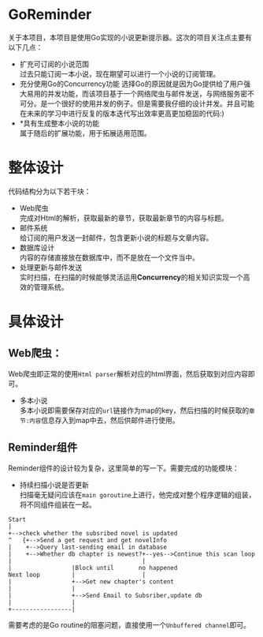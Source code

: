 # GoReminder
关于本项目，本项目是使用Go实现的小说更新提示器。这次的项目关注点主要有以下几点：  
- 扩充可订阅的小说范围  
过去只能订阅一本小说，现在期望可以进行一个小说的订阅管理。
- 充分使用Go的Concurrency功能
选择Go的原因就是因为Go提供给了用户强大易用的并发功能，而该项目基于一个网络爬虫与邮件发送，与网络服务密不可分。是一个很好的使用并发的例子。但是需要我仔细的设计并发。并且可能在未来的学习中进行反复的版本迭代写出效率更高更加稳固的代码:)
- *具有生成整本小说的功能  
属于随后的扩展功能，用于拓展适用范围。  

# 整体设计
代码结构分为以下若干块：  
- Web爬虫  
完成对Html的解析，获取最新的章节，获取最新章节的内容与标题。 
- 邮件系统  
给订阅的用户发送一封邮件，包含更新小说的标题与文章内容。
- 数据库设计  
内容的存储直接放在数据库中，而不是放在一个文件当中。  
- 处理更新与邮件发送  
实时扫描，在扫描的时候能够灵活运用**Concurrency**的相关知识实现一个高效的管理系统。  

# 具体设计
## Web爬虫：
Web爬虫即正常的使用`Html parser`解析对应的html界面，然后获取到对应内容即可。  
- 多本小说  
多本小说即需要保存对应的`url`链接作为map的key，然后扫描的时候获取的`章节:内容`信息存入到map中去，然后供邮件进行使用。

## Reminder组件
Reminder组件的设计较为复杂，这里简单的写一下。需要完成的功能模块：  
- 持续扫描小说是否更新  
扫描毫无疑问应该在`main goroutine`上进行，他完成对整个程序逻辑的组装，将不同组件组装在一起。
```
Start
|
+-->check whether the subsribed novel is updated
^   {+-->Send a get request and get novelInfo
|    +-->Query last-sending email in database
|    +-->Whether db chapter is newest?+--yes-->Continue this scan loop   
|                                     |
|                 |Block until       no happened
Next loop         |                   |  
|                 +-->Get new chapter's content   
|                 |
|                 +-->Send Email to Subsriber,update db
|                 |
+-----------------|   
```
需要考虑的是Go routine的阻塞问题，直接使用一个`Unbuffered channel`即可。





















